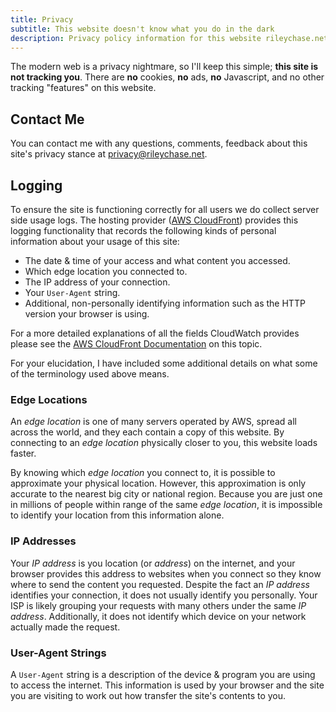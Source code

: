 ```yaml
---
title: Privacy
subtitle: This website doesn't know what you do in the dark
description: Privacy policy information for this website rileychase.net.
---
```


The modern web is a privacy nightmare, so I'll keep this simple; **this site is not tracking you**. There are **no** cookies, **no** ads, **no** Javascript, and no other tracking "features" on this website.

## Contact Me

You can contact me with any questions, comments, feedback about this site's privacy stance at [privacy@rileychase.net](mailto:privacy@rileychase.net).

## Logging

To ensure the site is functioning correctly for all users we do collect server side usage logs. The hosting provider ([AWS CloudFront](https://aws.amazon.com/cloudfront/)) provides this logging functionality that records the following kinds of personal information about your usage of this site:

- The date & time of your access and what content you accessed.
- Which edge location you connected to.
- The IP address of your connection.
- Your `User-Agent` string.
- Additional, non-personally identifying information such as the HTTP version your browser is using.

For a more detailed explanations of all the fields CloudWatch provides please see the [AWS CloudFront Documentation](https://docs.aws.amazon.com/AmazonCloudFront/latest/DeveloperGuide/AccessLogs.html#LogFileFormat) on this topic.

For your elucidation, I have included some additional details on what some of the terminology used above means.

### Edge Locations

An *edge location* is one of many servers operated by AWS, spread all across the world, and they each contain a copy of this website. By connecting to an *edge location* physically closer to you, this website loads faster.

By knowing which *edge location* you connect to, it is possible to approximate your physical location. However, this approximation is only accurate to the nearest big city or national region. Because you are just one in millions of people within range of the same *edge location*, it is impossible to identify your location from this information alone.

### IP Addresses

Your *IP address* is you location (or *address*) on the internet, and your browser provides this address to websites when you connect so they know where to send the content you requested. Despite the fact an *IP address* identifies your connection, it does not usually identify you personally. Your ISP is likely grouping your requests with many others under the same *IP address*. Additionally, it does not identify which device on your network actually made the request.

### User-Agent Strings

A `User-Agent` string is a description of the device & program you are using to access the internet. This information is used by your browser and the site you are visiting to work out how transfer the site's contents to you.
